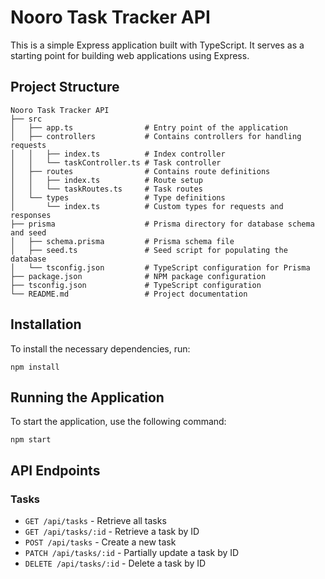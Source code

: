 # Nooro Task Tracker API

This is a simple Express application built with TypeScript. It serves as a starting
point for building web applications using Express.

## Project Structure

```
Nooro Task Tracker API
├── src
│   ├── app.ts                # Entry point of the application
│   ├── controllers           # Contains controllers for handling requests
│   │   ├── index.ts          # Index controller
│   │   └── taskController.ts # Task controller
│   ├── routes                # Contains route definitions
│   │   ├── index.ts          # Route setup
│   │   └── taskRoutes.ts     # Task routes
│   └── types                 # Type definitions
│       └── index.ts          # Custom types for requests and responses
├── prisma                    # Prisma directory for database schema and seed
│   ├── schema.prisma         # Prisma schema file
│   ├── seed.ts               # Seed script for populating the database
│   └── tsconfig.json         # TypeScript configuration for Prisma
├── package.json              # NPM package configuration
├── tsconfig.json             # TypeScript configuration
└── README.md                 # Project documentation
```

## Installation

To install the necessary dependencies, run:

```
npm install
```

## Running the Application

To start the application, use the following command:

```
npm start
```

## API Endpoints

### Tasks

- `GET /api/tasks` - Retrieve all tasks
- `GET /api/tasks/:id` - Retrieve a task by ID
- `POST /api/tasks` - Create a new task
- `PATCH /api/tasks/:id` - Partially update a task by ID
- `DELETE /api/tasks/:id` - Delete a task by ID
